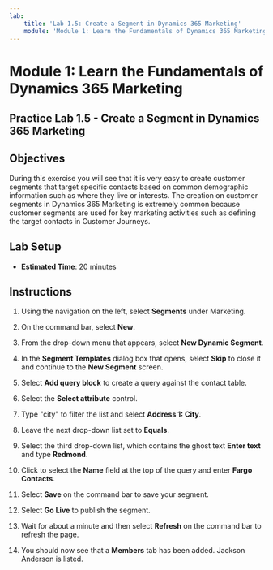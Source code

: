 ```yaml
---
lab:
    title: 'Lab 1.5: Create a Segment in Dynamics 365 Marketing'
    module: 'Module 1: Learn the Fundamentals of Dynamics 365 Marketing'
---
```


Module 1: Learn the Fundamentals of Dynamics 365 Marketing
========================

## Practice Lab 1.5 - Create a Segment in Dynamics 365 Marketing

## Objectives

During this exercise you will see that it is very easy to create customer segments that target specific contacts based on common demographic information such as where they live or interests. The creation on customer segments in Dynamics 365 Marketing is extremely common because customer segments are used for key marketing activities such as defining the target contacts in Customer Journeys.

## Lab Setup

  - **Estimated Time**: 20 minutes

## Instructions


1. Using the navigation on the left, select **Segments** under Marketing.  

2. On the command bar, select **New**.

3. From the drop-down menu that appears, select **New Dynamic Segment**.

4. In the **Segment Templates** dialog box that opens, select **Skip** to close it and continue to the **New Segment** screen.

5. Select **Add query block** to create a query against the contact table. 

6. Select the **Select attribute** control.

7. Type "city" to filter the list and select **Address 1: City**.

8. Leave the next drop-down list set to **Equals**. 

9. Select the third drop-down list, which contains the ghost text **Enter text** and type **Redmond**.

10. Click to select the **Name** field at the top of the query and enter **Fargo Contacts**.

11. Select **Save** on the command bar to save your segment.

12. Select **Go Live** to publish the segment.

13. Wait for about a minute and then select **Refresh** on the command bar to refresh the page. 

14. You should now see that a **Members** tab has been added. Jackson Anderson is listed.
